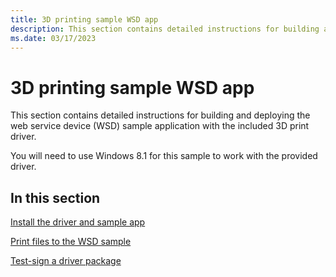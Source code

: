 ```yaml
---
title: 3D printing sample WSD app
description: This section contains detailed instructions for building and deploying the web service device (WSD) sample application with the included 3D print driver.
ms.date: 03/17/2023
---
```


# 3D printing sample WSD app

This section contains detailed instructions for building and deploying the web service device (WSD) sample application with the included 3D print driver.

You will need to use Windows 8.1 for this sample to work with the provided driver.

## In this section

[Install the driver and sample app](install-the-driver-and-sample-app.md)

[Print files to the WSD sample](print-files-to-the-wsd-sample.md)

[Test-sign a driver package](test-sign-a-driver-package.md)
